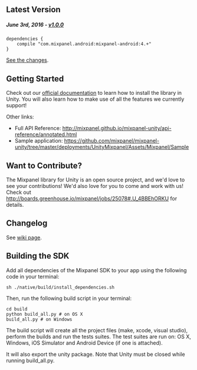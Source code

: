 Latest Version 
--------------
##### _June 3rd, 2016_ - [v1.0.0](https://github.com/mixpanel/mixpanel-unity/releases/tag/1.0.0)

```
dependencies {
    compile "com.mixpanel.android:mixpanel-android:4.+"
}
```
[See the changes](https://github.com/mixpanel/mixpanel-unity/releases/tag/1.0.0).

Getting Started
---------------
Check out our [official documentation](https://mixpanel.com/help/reference/unity) to learn how to install the library in Unity. You will also learn how to make use of all the features we currently support!

Other links:
* Full API Reference: http://mixpanel.github.io/mixpanel-unity/api-reference/annotated.html
* Sample application: https://github.com/mixpanel/mixpanel-unity/tree/master/deployments/UnityMixpanel/Assets/Mixpanel/Sample

Want to Contribute?
-------------------
The Mixpanel library for Unity is an open source project, and we'd love to see your contributions!
We'd also love for you to come and work with us! Check out http://boards.greenhouse.io/mixpanel/jobs/25078#.U_4BBEhORKU for details.

Changelog
---------
See [wiki page](https://github.com/mixpanel/mixpanel-unity/wiki/Changelog).


Building the SDK
----------------

Add all dependencies of the Mixpanel SDK to your app using the following code in your terminal:

```
sh ./native/build/install_dependencies.sh
```

Then, run the following build script in your terminal: 

```
cd build
python build_all.py # on OS X
build_all.py # on Windows
```

The build script will create all the project files (make, xcode, visual studio), perform the builds and run the tests suites. The test suites are run on: OS X, Windows, iOS Simulator and Android Device (if one is attached).

It will also export the unity package. Note that Unity must be closed while running build_all.py.
